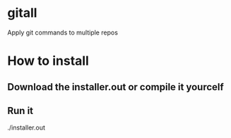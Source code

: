 # gitall
Apply git commands to multiple repos

# How to install
## Download the installer.out or compile it yourcelf
## Run it
./installer.out